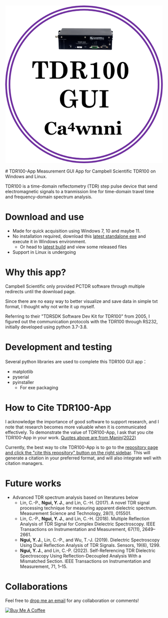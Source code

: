 <p align="center">
<img src=./logo/tdr100_app.png>
</p>
# TDR100-App
Measurement GUI App for Campbell Scientific TDR100 on Windows and Linux.

TDR100 is a time-domain reflectometry (TDR) step pulse device that send electromagnetic signals to a tranmission line for time-domain travel time and frequency-domain spectrum analysis. 

# Download and use
- Made for quick acquisition using Windows 7, 10 and maybe 11.
- No installation required, download this [latest standalone exe](v1.0.1/tdr100_app.exe) and execute it in Windows environment.
	- Or head to [latest build](v1.0.1) and view some released files
- Support in Linux is undergoing

# Why this app?
Campbell Scientific only provided PCTDR software through multiple redirects until the download page. 

Since there are no easy way to better visualize and save data in simple txt format, I thought why not write it up myself.

Referring to their "TDRSDK Software Dev Kit for TDR100" from 2005, I figured out the communication protocols with the TDR100 through RS232, initially developed using python 3.7-3.8.

# Development and testing
Several python libraries are used to complete this TDR100 GUI app：
- matplotlib
- pyserial
- pyinstaller
	- For exe packaging

# How to Cite TDR100-App
I acknowledge the importance of good software to support research, and I note that research becomes more valuable when it is communicated effectively. To demonstrate the value of TDR100-App, I ask that you cite TDR100-App in your work. 
[Quotes above are from Manin(2022)](https://github.com/ManimCommunity/manim)

Currently, the best way to cite TDR100-App is to go to the [repository page and click the "cite this repository" button on the right sidebar](https://github.com/flyercarol/tdr100). This will generate a citation in your preferred format, and will also integrate well with citation managers.

# Future works
- Advanced TDR spectrum analysis based on literatures below
  - Lin, C.-P., **Ngui, Y. J.**, and Lin, C.-H. (2017). A novel TDR signal processing technique for measuring apparent dielectric spectrum. Measurement Science and Technology, 28(1), 015501.
  - Lin, C.-P., **Ngui, Y. J.**, and Lin, C.-H. (2018). Multiple Reflection Analysis of TDR Signal for Complex Dielectric Spectroscopy. IEEE Transactions on Instrumentation and Measurement, 67(11), 2649–2661.
  - **Ngui, Y. J.**, Lin, C.-P., and Wu, T.-J. (2019). Dielectric Spectroscopy Using Dual Reflection Analysis of TDR Signals. Sensors, 19(6), 1299.
  - **Ngui, Y. J.**, and Lin, C.-P. (2022). Self-Referencing TDR Dielectric Spectroscopy Using Reflection-Decoupled Analysis With a Mismatched Section. IEEE Transactions on Instrumentation and Measurement, 71, 1–15.

# Collaborations
Feel free to <a href='mailto:yinjeh.ngui@gmail.com'>drop me an email</a> for any collaboration or comments!


<a href="https://www.buymeacoffee.com/flyercarol" target="_blank"><img src="https://cdn.buymeacoffee.com/buttons/default-orange.png" alt="Buy Me A Coffee" height="41" width="174"></a>

